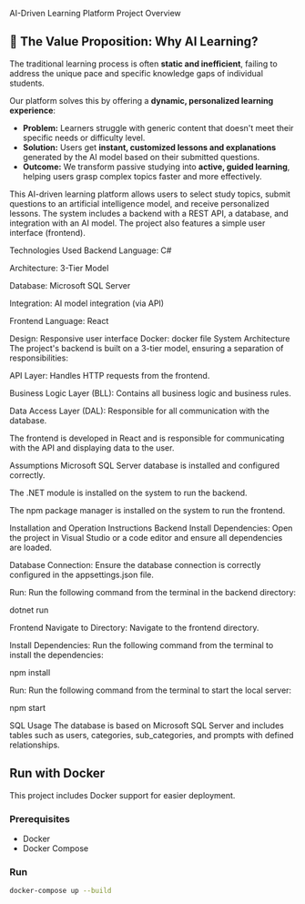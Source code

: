 AI-Driven Learning Platform
Project Overview

## 🎯 The Value Proposition: Why AI Learning?

The traditional learning process is often **static and inefficient**, failing to address the unique pace and specific knowledge gaps of individual students.

Our platform solves this by offering a **dynamic, personalized learning experience**:

* **Problem:** Learners struggle with generic content that doesn't meet their specific needs or difficulty level.
* **Solution:** Users get **instant, customized lessons and explanations** generated by the AI model based on their submitted questions.
* **Outcome:** We transform passive studying into **active, guided learning**, helping users grasp complex topics faster and more effectively.

This AI-driven learning platform allows users to select study topics, submit questions to an artificial intelligence model, and receive personalized lessons. The system includes a backend with a REST API, a database, and integration with an AI model. The project also features a simple user interface (frontend).

Technologies Used
Backend
Language: C#

Architecture: 3-Tier Model

Database: Microsoft SQL Server

Integration: AI model integration (via API)

Frontend
Language: React

Design: Responsive user interface
Docker: docker file 
System Architecture
The project's backend is built on a 3-tier model, ensuring a separation of responsibilities:

API Layer: Handles HTTP requests from the frontend.

Business Logic Layer (BLL): Contains all business logic and business rules.

Data Access Layer (DAL): Responsible for all communication with the database.

The frontend is developed in React and is responsible for communicating with the API and displaying data to the user.

Assumptions
Microsoft SQL Server database is installed and configured correctly.

The .NET module is installed on the system to run the backend.

The npm package manager is installed on the system to run the frontend.

Installation and Operation Instructions
Backend
Install Dependencies: Open the project in Visual Studio or a code editor and ensure all dependencies are loaded.

Database Connection: Ensure the database connection is correctly configured in the appsettings.json file.

Run: Run the following command from the terminal in the backend directory:

dotnet run

Frontend
Navigate to Directory: Navigate to the frontend directory.

Install Dependencies: Run the following command from the terminal to install the dependencies:

npm install

Run: Run the following command from the terminal to start the local server:

npm start

SQL Usage
The database is based on Microsoft SQL Server and includes tables such as users, categories, sub_categories, and prompts with defined relationships.
## Run with Docker

This project includes Docker support for easier deployment.

### Prerequisites
- Docker
- Docker Compose

### Run
```bash
docker-compose up --build
